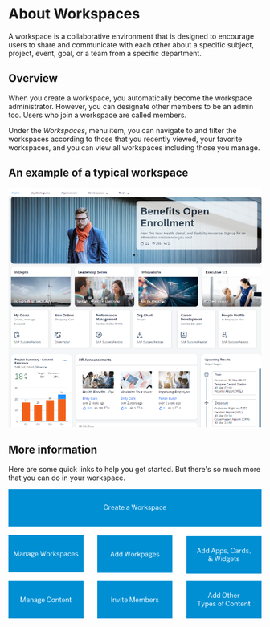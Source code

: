 <!-- loio8ff3df94802449f3877af5c380b22c4b -->

# About Workspaces

A workspace is a collaborative environment that is designed to encourage users to share and communicate with each other about a specific subject, project, event, goal, or a team from a specific department.



<a name="loio8ff3df94802449f3877af5c380b22c4b__section_nb4_cr1_5xb"/>

## Overview

When you create a workspace, you automatically become the workspace administrator. However, you can designate other members to be an admin too. Users who join a workspace are called members.

Under the *Workspaces*, menu item, you can navigate to and filter the workspaces according to those that you recently viewed, your favorite workspaces, and you can view all workspaces including those you manage.



<a name="loio8ff3df94802449f3877af5c380b22c4b__section_y1k_rkn_m5b"/>

## An example of a typical workspace

![](images/Typical_Workspace_a24e643.png)



<a name="loio8ff3df94802449f3877af5c380b22c4b__section_afz_5vt_rnb"/>

## More information

Here are some quick links to help you get started. But there's so much more that you can do in your workspace.



![](images/Image_map_-_Workspaces_updated_365e3fb.png)

